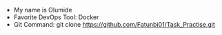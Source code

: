 - My name is Olumide
- Favorite DevOps Tool: Docker  
- Git Command: git clone https://github.com/Fatunbi01/Task_Practise.git
